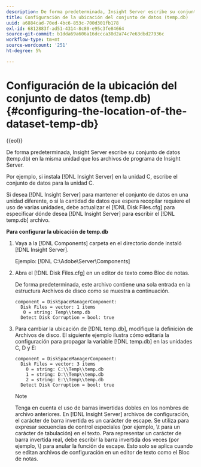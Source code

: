 ```yaml
---
description: De forma predeterminada, Insight Server escribe su conjunto de datos (temp.db) en la misma unidad que los archivos de programa de Insight Server.
title: Configuración de la ubicación del conjunto de datos (temp.db)
uuid: a6884cad-70ed-4bc6-853c-700d301fb178
exl-id: 6812883f-ad51-4314-8c80-e95c3fe84664
source-git-commit: b1dda69a606a16dccca30d2a74c7e63dbd27936c
workflow-type: tm+mt
source-wordcount: '251'
ht-degree: 5%

---
```


# Configuración de la ubicación del conjunto de datos (temp.db){#configuring-the-location-of-the-dataset-temp-db}

{{eol}}

De forma predeterminada, Insight Server escribe su conjunto de datos (temp.db) en la misma unidad que los archivos de programa de Insight Server.

Por ejemplo, si instala [!DNL Insight Server] en la unidad C, escribe el conjunto de datos para la unidad C.

Si desea [!DNL Insight Server] para mantener el conjunto de datos en una unidad diferente, o si la cantidad de datos que espera recopilar requiere el uso de varias unidades, debe actualizar el [!DNL Disk Files.cfg] para especificar dónde desea [!DNL Insight Server] para escribir el [!DNL temp.db] archivo.

**Para configurar la ubicación de temp.db**

1. Vaya a la [!DNL Components] carpeta en el directorio donde instaló [!DNL Insight Server].

   Ejemplo: [!DNL C:\Adobe\Server\Components]

1. Abra el [!DNL Disk Files.cfg] en un editor de texto como Bloc de notas.

   De forma predeterminada, este archivo contiene una sola entrada en la estructura Archivos de disco como se muestra a continuación.

   ```
   component = DiskSpaceManagerComponent:
     Disk Files = vector: 1 items
      0 = string: Temp\\temp.db
     Detect Disk Corruption = bool: true
   ```

1. Para cambiar la ubicación de [!DNL temp.db], modifique la definición de Archivos de disco. El siguiente ejemplo ilustra cómo editaría la configuración para propagar la variable [!DNL temp.db] en las unidades C, D y E:

   ```
   component = DiskSpaceManagerComponent:
     Disk Files = vector: 3 items
       0 = string: C:\\Temp\\temp.db
       1 = string: D:\\Temp\\temp.db
       2 = string: E:\\Temp\\temp.db
     Detect Disk Corruption = bool: true
   ```

   >[!NOTE]
   >
   >Tenga en cuenta el uso de barras invertidas dobles en los nombres de archivo anteriores. En [!DNL Insight Server] archivos de configuración, el carácter de barra invertida es un carácter de escape. Se utiliza para expresar secuencias de control especiales (por ejemplo, \t para un carácter de tabulación) en el texto. Para representar un carácter de barra invertida real, debe escribir la barra invertida dos veces (por ejemplo, \\) para anular la función de escape. Esto solo se aplica cuando se editan archivos de configuración en un editor de texto como el Bloc de notas.
